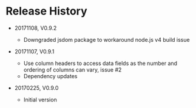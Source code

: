 # Release History

* 20171108, V0.9.2
    * Downgraded jsdom package to workaround node.js v4 build issue
    
* 20171107, V0.9.1
    * Use column headers to access data fields as the number 
      and ordering of columns can vary, issue #2
    * Dependency updates
    
* 20170225, V0.9.0
    * Initial version